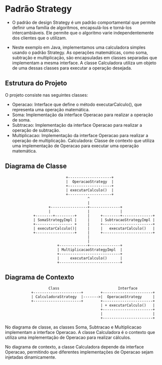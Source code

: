 # Padrão Strategy
- O padrão de design Strategy é um padrão comportamental que permite definir uma família de algoritmos, encapsulá-los e torná-los intercambiáveis. Ele permite que o algoritmo varie independentemente dos clientes que o utilizam.

- Neste exemplo em Java, implementamos uma calculadora simples usando o padrão Strategy. As operações matemáticas, como soma, subtração e multiplicação, são encapsuladas em classes separadas que implementam a mesma interface. A classe Calculadora utiliza um objeto de uma dessas classes para executar a operação desejada.


## Estrutura do Projeto

O projeto consiste nas seguintes classes:

* Operacao: Interface que define o método executarCalculo(), que representa uma operação matemática.
* Soma: Implementação da interface Operacao para realizar a operação de soma.
* Subtracao: Implementação da interface Operacao para realizar a operação de subtração.
* Multiplicacao: Implementação da interface Operacao para realizar a operação de multiplicação.
  Calculadora: Classe de contexto que utiliza uma implementação de Operacao para executar uma operação matemática.

## Diagrama de Classe

                                +--------------------+
                                |  OperacaoStrategy  |
                                +--------------------+
                                | executarCalculo()  |
                                +--------------------+
                                          ^
                                          |
                        +-----------------+--------------+
                        |                 |              |
                 +--------+---------+     |     +--------+--------------+
                 | SomaStrategyImpl |     |     | SubtracaoStrategyImpl |
                 +----------------- +     |     +-----------------------+
                 | executarCalculo()|     |     |   executarCalculo()   |
                 +------------------+     |     +-----------------------+
                                          |
                                          |
                            +-------------+--------------+
                            | MultiplicacaoStrategyImpl  |
                            +----------------------------+
                            |     executarCalculo()      |
                            +----------------------------+

## Diagrama de Contexto

                        Class                           Interface
                +----------------------+        +-----------------------+
                | CalculadoraStrategy  |------->|  OperacaoStrategy     |
                +----------------------+        +-----------------------+
                                                | + executarCalculo()   |
                                                +-----------------------+
                                                |                       |
                                                +-----------------------+


No diagrama de classe, as classes Soma, Subtracao e Multiplicacao implementam a interface Operacao. A classe Calculadora é o contexto que utiliza uma implementação de Operacao para realizar cálculos.

No diagrama de contexto, a classe Calculadora depende da interface Operacao, permitindo que diferentes implementações de Operacao sejam injetadas dinamicamente.